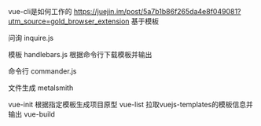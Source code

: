 vue-cli是如何工作的
https://juejin.im/post/5a7b1b86f265da4e8f049081?utm_source=gold_browser_extension
基于模板

问询
inquire.js

模板
handlebars.js
根据命令行下载模板并输出

命令行
commander.js

文件生成
metalsmith


vue-init 根据指定模板生成项目原型
vue-list 拉取vuejs-templates的模板信息并输出
vue-build